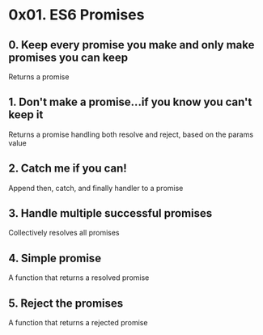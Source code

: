 # 0x01. ES6 Promises
## 0. Keep every promise you make and only make promises you can keep
Returns a promise 
## 1. Don't make a promise...if you know you can't keep it
Returns a promise handling both resolve and reject, based on the params value 
## 2. Catch me if you can!
Append then, catch, and finally handler to a promise  
## 3. Handle multiple successful promises
Collectively resolves all promises  
## 4. Simple promise
A function that returns a resolved promise  
## 5. Reject the promises
A function that returns a rejected promise   
